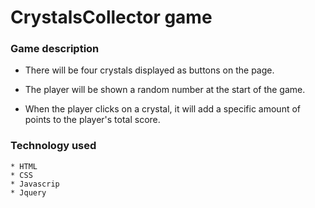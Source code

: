 # CrystalsCollector game
### Game description
   * There will be four crystals displayed as buttons on the page.

   * The player will be shown a random number at the start of the game.

   * When the player clicks on a crystal, it will add a specific amount of points to the player's total score. 
   
### Technology used
    * HTML
    * CSS
    * Javascrip
    * Jquery